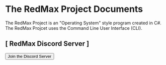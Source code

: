 # The RedMax Project Documents

The RedMax Project is an "Operating System" style program created in C#. The RedMax Projcet uses the Command Line User Interface (CLI).


## [ RedMax Discord Server ]
<a href="https://discord.gg/UQmeUgcz"><button title="Discord Server">Join the Discord Server</button></a>
